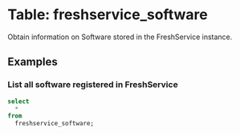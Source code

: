 # Table: freshservice_software

Obtain information on Software stored in the FreshService instance.

## Examples

### List all software registered in FreshService

```sql
select
  *
from
  freshservice_software;
```
